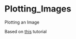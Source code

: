# Plotting_Images
Plotting an Image

Based on [this](https://www.youtube.com/watch?v=YpKzqolETGk) tutorial
